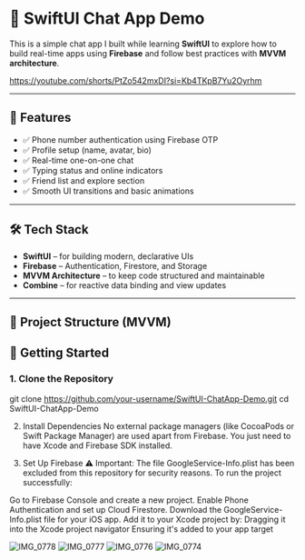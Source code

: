 # 📱 SwiftUI Chat App Demo

This is a simple chat app I built while learning **SwiftUI** to explore how to build real-time apps using **Firebase** and follow best practices with **MVVM architecture**.

https://youtube.com/shorts/PtZo542mxDI?si=Kb4TKpB7Yu2Oyrhm

---

## 🚀 Features

- ✅ Phone number authentication using Firebase OTP
- ✅ Profile setup (name, avatar, bio)
- ✅ Real-time one-on-one chat
- ✅ Typing status and online indicators
- ✅ Friend list and explore section
- ✅ Smooth UI transitions and basic animations

---

## 🛠️ Tech Stack

- **SwiftUI** – for building modern, declarative UIs
- **Firebase** – Authentication, Firestore, and Storage
- **MVVM Architecture** – to keep code structured and maintainable
- **Combine** – for reactive data binding and view updates

---

## 📁 Project Structure (MVVM)


## 🔧 Getting Started

### 1. Clone the Repository

git clone https://github.com/your-username/SwiftUI-ChatApp-Demo.git
cd SwiftUI-ChatApp-Demo 

2. Install Dependencies
No external package managers (like CocoaPods or Swift Package Manager) are used apart from Firebase. You just need to have Xcode and Firebase SDK installed.

3. Set Up Firebase
⚠️ Important: The file GoogleService-Info.plist has been excluded from this repository for security reasons.
To run the project successfully:

Go to Firebase Console and create a new project.
Enable Phone Authentication and set up Cloud Firestore.
Download the GoogleService-Info.plist file for your iOS app.
Add it to your Xcode project by:
Dragging it into the Xcode project navigator
Ensuring it's added to your app target


![IMG_0778](https://github.com/user-attachments/assets/9ca8151f-30e1-4dac-92da-99ec8da9c80d)
![IMG_0777](https://github.com/user-attachments/assets/8835e958-1bad-4c23-8538-bc7f4f4cd84e)
![IMG_0776](https://github.com/user-attachments/assets/2df3710e-1a5d-485a-9916-2f41ee749086)
![IMG_0774](https://github.com/user-attachments/assets/08c0efda-f441-4039-b3f5-0f278d4822af)



